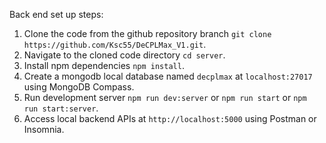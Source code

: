  Back end set up steps:

1. Clone the code from the github repository branch `git clone https://github.com/Ksc55/DeCPLMax_V1.git`.
2. Navigate to the cloned code directory `cd server`.
3. Install npm dependencies `npm install`.
4. Create a mongodb local database named `decplmax` at `localhost:27017` using MongoDB Compass.
5. Run development server `npm run dev:server` or `npm run start` or `npm run start:server`.
6. Access local backend APIs at `http://localhost:5000` using Postman or Insomnia.